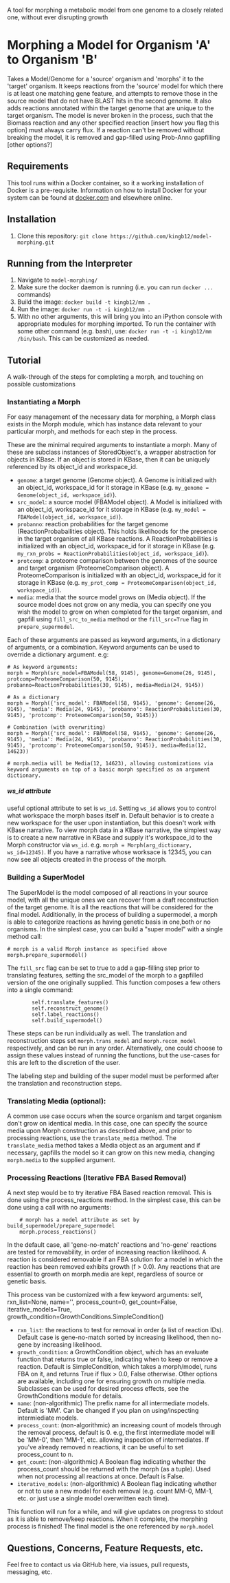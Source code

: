 A tool for morphing a metabolic model from one genome to a closely related one, without ever disrupting growth

# Morphing a Model for Organism 'A' to Organism 'B'

Takes a Model/Genome for a 'source' organism and 'morphs' it to the 'target' organism. It keeps reactions from the 'source' model for which there is at least one matching gene feature, and attempts to remove those in the source model that do not have BLAST hits in the second genome. It also adds reactions annotated within the target genome that are unique to the target organism. The model is never broken in the process, such that the Biomass reaction and any other specified reaction [insert how you flag this option] must always carry flux. If a reaction can't be removed without breaking the model, it is removed and gap-filled using Prob-Anno gapfilling [other options?]

## Requirements

This tool runs within a Docker container, so it a working installation of Docker is a pre-requisite. Information on how to install Docker for your system can be found at [docker.com](https://www.docker.com/) and elsewhere online.

## Installation
1. Clone this repository: `git clone https://github.com/kingb12/model-morphing.git`

## Running from the Interpreter
1. Navigate to `model-morphing/`
2. Make sure the docker daemon is running (i.e. you can run `docker ...` commands)
3. Build the image: `docker build -t kingb12/mm .`
4. Run the image:  `docker run -t -i kingb12/mm .`
5. With no other arguments, this will bring you into an iPython console with appropriate modules for morphing imported. To run the container with some other command (e.g. bash), use: `docker run -t -i kingb12/mm /bin/bash`. This can be customized as needed.

## Tutorial
A walk-through of the steps for completing a morph, and touching on possible customizations

### Instantiating a Morph
For easy management of the necessary data for morphing, a Morph class exists in the Morph module, which has instance data relevant to your particular morph, and methods for each step in the process.

These are the minimal required arguments to instantiate a morph. Many of these are subclass instances of StoredObject's, a wrapper abstraction for objects in KBase. If an object is stored in KBase, then it can be uniquely referenced by its object_id and workspace_id. 
 - `genome`: a target genome (Genome object). A Genome is initialized with an object_id, workspace_id for it storage in KBase (e.g. `my_genome = Genome(object_id, workspace_id)`).
 - `src_model`: a source model (FBAModel object). A Model is initialized with an object_id, workspace_id for it storage in KBase (e.g. `my_model = FBAModel(object_id, workspace_id)`).
 - `probanno`: reaction probabilities for the target genome (ReactionProbabailities object). This holds likelihoods for the presence in the target organism of all KBase reactions. A ReactionProbabilities is initialized with an object_id, workspace_id for it storage in KBase (e.g. `my_rxn_probs = ReactionProbabilities(object_id, workspace_id)`).
 - `protcomp`: a proteome comparison between the genomes of the source and target organism (ProteomeComparison object). A ProteomeComparison is initialized with an object_id, workspace_id for it storage in KBase (e.g. `my_prot_comp = ProteomeComparison(object_id, workspace_id)`).
 - `media`: media that the source model grows on (Media object). If the source model does not grow on any media, you can specify one you wish the model to grow on when completed for the target organism, and gapfill using `fill_src_to_media` method or the `fill_src=True` flag in `prepare_supermodel`.
 
 Each of these arguments are passed as keyword arguments, in a dictionary of arguments, or a combination. Keyword arguments can be used to override a dictionary argument. e.g:
 
 ```
 # As keyword arguments:
 morph = Morph(src_model=FBAModel(58, 9145), genome=Genome(26, 9145), protcomp=ProteomeComparison(50, 9145), probanno=ReactionProbabilities(30, 9145), media=Media(24, 9145)) 
 
 # As a dictionary
 morph = Morph({'src_model': FBAModel(58, 9145), 'genome': Genome(26, 9145), 'media': Media(24, 9145), 'probanno': ReactionProbabilities(30, 9145), 'protcomp': ProteomeComparison(50, 9145)})
 
 # Combination (with overwriting)
 morph = Morph({'src_model': FBAModel(58, 9145), 'genome': Genome(26, 9145), 'media': Media(24, 9145), 'probanno': ReactionProbabilities(30, 9145), 'protcomp': ProteomeComparison(50, 9145)}, media=Media(12, 14623))
 
 # morph.media will be Media(12, 14623), allowing customizations via keyword arguments on top of a basic morph specified as an argument dictionary. 
 ```
 
##### ws_id attribute
 useful optional attribute to set is `ws_id`. Setting `ws_id` allows you to control what workspace the morph bases itself in.
Default behavior is to create a new workspace for the user upon instantiation, but this doesn't work with KBase narrative. To view morph data in a KBase narrative, the simplest way is to create a new narrative in KBase and supply it's workspace_id to the Morph constructor via `ws_id`. e.g. `morph = Morph(arg_dictionary, ws_id=12345)`. If you have a narrative whose worksace is 12345, you can now see all objects created in the process of the morph.

### Building a SuperModel

The SuperModel is the model composed of all reactions in your source model, with all the unique ones we can recover from a draft reconstruction of the target genome. It is all the reactions that will be considered for the final model. Additionally, in the process of building a supermodel, a morph is able to categorize reactions as having genetic basis in one,both or no organisms. In the simplest case, you can build a "super model" with a single method call:
```
# morph is a valid Morph instance as specified above
morph.prepare_supermodel()
```

The `fill_src` flag can be set to true to add a gap-filling step prior to translating features, setting the src_model of the morph to a gapfilled version of the one originally supplied.
This function composes a few others into a single command:
```
        self.translate_features()
        self.reconstruct_genome()
        self.label_reactions()
        self.build_supermodel()
```
These steps can be run individually as well. The translation and reconstruction steps set `morph.trans_model` and `morph.recon_model` respectively, and can be run in any order. Alternatively, one could choose to assign these values instead of running the functions, but the use-cases for this are left to the discretion of the user.

The labeling step and building of the super model must be performed after the translation and reconstruction steps.

### Translating Media (optional):

A common use case occurs when the source organism and target organism don't grow on identical media. In this case, one can specify the source media upon Morph construction as described above, 
and prior to processing reactions, use the `translate_media` method. The `translate_media` method takes a Media object as an argument and if necessary, gapfills the model so it can grow on this new media, changing `morph.media` to the supplied argument.


### Processing Reactions (Iterative FBA Based Removal)

A next step would be to try iterative FBA Based reaction removal. This is done using the process_reactions method. In the simplest case, this can be done using a call with no arguments:

```
    # morph has a model attribute as set by build_supermodel/prepare_supermodel
    morph.process_reactions()
```

In the default case, all 'gene-no-match' reactions and 'no-gene' reactions are tested for removability, in order of increasing reaction likelihood. A reaction is considered removable if
an FBA solution for a model in which the reaction has been removed exhibits growth (f > 0.0). Any reactions that are essential to growth on morph.media are kept, regardless of source or genetic basis.

This process van be customized with a few keyword arguments:
self, rxn_list=None, name='', process_count=0, get_count=False, iterative_models=True, growth_condition=GrowthConditions.SimpleCondition()
- `rxn_list`: the reactions to test for removal in order (a list of reaction IDs). Default case is gene-no-match sorted by increasing likelihood, then no-gene by increasing likelihood.
- `growth_condition`: a GrowthCondition object, which has an evaluate function that returns true or false, indicating when to keep or remove a reaction. Default is SimpleCondition, which takes a morph/model, runs FBA on it, and returns True if flux > 0.0, False otherwise. Other options are available, including one for ensuring growth on multiple media. Subclasses can be used for desired process effects, see the GrowthConditions module for details.
- `name`: (non-algorithmic) The prefix name for all intermediate models. Default is 'MM'. Can be changed if you plan on using/inspecting intermiediate models.
- `process_count`: (non-algorithmic) an increasing count of models through the removal process, default is 0. e.g, the first intermediate model will be 'MM-0', then 'MM-1', etc. allowing inspection of intermediates. If you've already removed n reactions, it can be useful to set process_count to n.
- `get_count`: (non-algorithmic) A Boolean flag indicating whether the process_count should be returned with the morph (as a tuple). Used when not processing all reactions at once. Default is False.
- `iterative_models`: (non-algorithmic) A Boolean flag indicating whether or not to use a new model for each removal (e.g. count MM-0, MM-1, etc. or just use a single model overwritten each time). 


This function will run for a while, and will give updates on progress to stdout as it is able to remove/keep reactions. When it complete, the morphing process is finished! The final model is the one referenced by `morph.model`

## Questions, Concerns, Feature Requests, etc.

Feel free to contact us via GitHub here, via issues, pull requests, messaging, etc.




